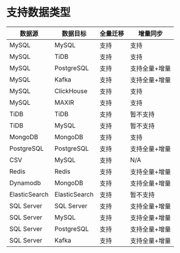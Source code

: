 

# 支持数据类型

| 数据源        | 数据目标      | 全量迁移 | 增量同步      |
| ------------- | ------------- | -------- | ------------- |
| MySQL         | MySQL         | 支持     | 支持          |
| MySQL         | TiDB          | 支持     | 支持          |
| MySQL         | PostgreSQL    | 支持     | 支持全量+增量 |
| MySQL         | Kafka         | 支持     | 支持全量+增量 |
| MySQL         | ClickHouse    | 支持     | 支持          |
| MySQL         | MAXIR         | 支持     | 支持          |
| TiDB          | TiDB          | 支持     | 暂不支持      |
| TiDB          | MySQL         | 支持     | 暂不支持      |
| MongoDB       | MongoDB       | 支持     | 支持          |
| PostgreSQL    | PostgreSQL    | 支持     | 支持全量+增量 |
| CSV           | MySQL         | 支持     | N/A           |
| Redis         | Redis         | 支持     | 支持全量+增量 |
| Dynamodb      | MongoDB       | 支持     | 支持全量+增量 |
| ElasticSearch | ElasticSearch | 支持     | 暂不支持      |
| SQL Server    | SQL Server    | 支持     | 支持全量+增量 |
| SQL Server    | MySQL         | 支持     | 支持全量+增量 |
| SQL Server    | PostgreSQL    | 支持     | 支持全量+增量 |
| SQL Server    | Kafka         | 支持     | 支持全量+增量 |
